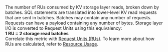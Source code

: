 The number of RUs consumed by KV storage layer reads, broken down by batches. SQL statements are translated into lower-level KV read requests that are sent in batches. Batches may contain any number of requests. Requests can have a payload containing any number of bytes. Storage layer I/O is converted to Request Units using this equivalency:
<br>
<b>1 RU = 2 storage read batches</b>
<br>
Correlate this metric with <a href="#tenant.consumption.request_units">Request Units (RUs)</a>. To learn more about how RUs are calculated, refer to <a href="https://www.cockroachlabs.com/docs/cockroachcloud/serverless-resource-usage">Resource Usage</a>.